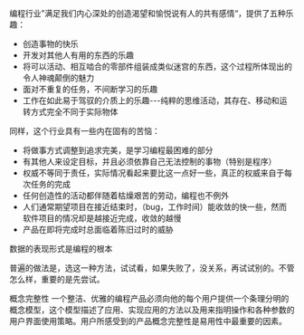 编程行业”满足我们内心深处的创造渴望和愉悦说有人的共有感情“，提供了五种乐趣：
- 创造事物的快乐
- 开发对其他人有用的东西的乐趣
- 将可以活动、相互啮合的零部件组装成类似迷宫的东西，这个过程所体现出的令人神魂颠倒的魅力
- 面对不重复的任务，不间断学习的乐趣
- 工作在如此易于驾驭的介质上的乐趣---纯粹的思维活动，其存在、移动和运转方式完全不同于实际物体

同样，这个行业具有一些内在固有的苦恼：
- 将做事方式调整到追求完美，是学习编程最困难的部分
- 有其他人来设定目标，并且必须依靠自己无法控制的事物（特别是程序）
- 权威不等同于责任，实际情况看起来要比这一点好一些，真正的权威来自于每次任务的完成
- 任何创造性的活动都伴随着枯燥艰苦的劳动，编程也不例外
- 人们通常期望项目在接近结束时，（bug，工作时间）能收敛的快一些，然而软件项目的情况却是越接近完成，收敛的越慢
- 产品在即将完成时总面临着陈旧过时的威胁

数据的表现形式是编程的根本

普遍的做法是，选这一种方法，试试看，如果失败了，没关系，再试试别的。不管怎么样，重要的是先尝试。

概念完整性
一个整洁、优雅的编程产品必须向他的每个用户提供一个条理分明的概念模型，这个模型描述了应用、实现应用的方法以及用来指明操作和各种参数的用户界面使用策略。用户所感受到的产品概念完整性是易用性中最重要的因素。
